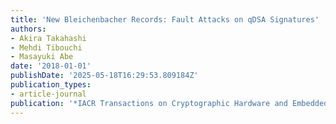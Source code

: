 ```yaml
---
title: 'New Bleichenbacher Records: Fault Attacks on qDSA Signatures'
authors:
- Akira Takahashi
- Mehdi Tibouchi
- Masayuki Abe
date: '2018-01-01'
publishDate: '2025-05-18T16:29:53.809184Z'
publication_types:
- article-journal
publication: '*IACR Transactions on Cryptographic Hardware and Embedded Systems*'
---
```

